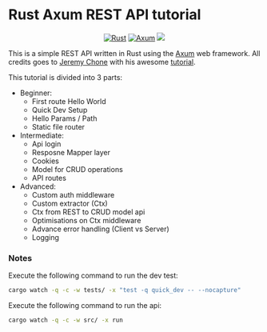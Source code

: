 # Rust Axum REST API tutorial

<p align="center">
  <a href="#"><img src="https://img.shields.io/badge/rust%20-%2343853D.svg?&style=for-the-badge&logo=rust&logoColor=white&color=eb7734" alt="Rust" /></a>
  <a href="#"><img src="https://img.shields.io/badge/axum%20-%23007ACC.svg?&style=for-the-badge&logo=axum&logoColor=white&color=dbeb34" alt="Axum" /></a>
  <a href="#"><img src="https://img.shields.io/static/v1?message=Tokio&logo=&labelColor=5c5c5c&color=b00bd9&logoColor=white&label=%20&style=for-the-badge&logo=appveyor"></a>
</p>

This is a simple REST API written in Rust using the [Axum](https://github.com/tokio-rs/axum) web framework. All credits goes to [Jeremy Chone](https://www.youtube.com/@JeremyChone) with his awesome [tutorial](https://www.youtube.com/watch?v=XZtlD_m59sM).

This tutorial is divided into 3 parts:

- Beginner:
    - First route Hello World
    - Quick Dev Setup
    - Hello Params / Path
    - Static file router 
- Intermediate:
    - Api login
    - Resposne Mapper layer
    - Cookies
    - Model for CRUD operations
    - API routes
- Advanced:
    - Custom auth middleware
    - Custom extractor (Ctx)
    - Ctx from REST to CRUD model api
    - Optimisations on Ctx middleware
    - Advance error handling (Client vs Server)
    - Logging

### Notes

Execute the following command to run the dev test:
```bash
cargo watch -q -c -w tests/ -x "test -q quick_dev -- --nocapture"
```

Execute the following command to run the api:
```bash
cargo watch -q -c -w src/ -x run
```